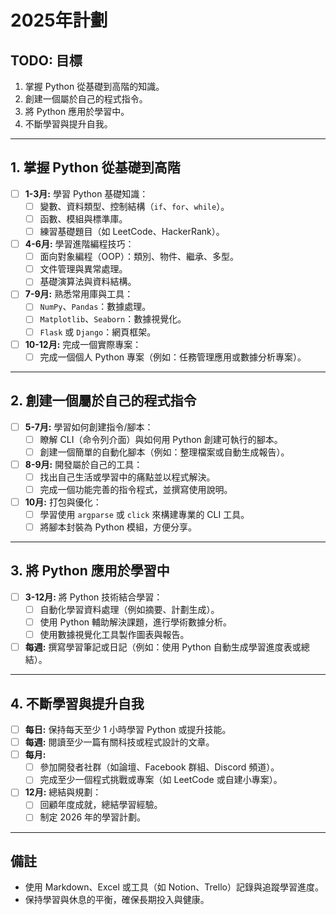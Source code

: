 
# **2025年計劃**

## **TODO: 目標**

1. 掌握 Python 從基礎到高階的知識。
2. 創建一個屬於自己的程式指令。
3. 將 Python 應用於學習中。
4. 不斷學習與提升自我。

---

## **1. 掌握 Python 從基礎到高階**

- [ ] **1-3月:** 學習 Python 基礎知識：
  - [ ] 變數、資料類型、控制結構（`if`、`for`、`while`）。
  - [ ] 函數、模組與標準庫。
  - [ ] 練習基礎題目（如 LeetCode、HackerRank）。
- [ ] **4-6月:** 學習進階編程技巧：
  - [ ] 面向對象編程（OOP）：類別、物件、繼承、多型。
  - [ ] 文件管理與異常處理。
  - [ ] 基礎演算法與資料結構。
- [ ] **7-9月:** 熟悉常用庫與工具：
  - [ ] `NumPy`、`Pandas`：數據處理。
  - [ ] `Matplotlib`、`Seaborn`：數據視覺化。
  - [ ] `Flask` 或 `Django`：網頁框架。
- [ ] **10-12月:** 完成一個實際專案：
  - [ ] 完成一個個人 Python 專案（例如：任務管理應用或數據分析專案）。

---

## **2. 創建一個屬於自己的程式指令**

- [ ] **5-7月:** 學習如何創建指令/腳本：
  - [ ] 瞭解 CLI（命令列介面）與如何用 Python 創建可執行的腳本。
  - [ ] 創建一個簡單的自動化腳本（例如：整理檔案或自動生成報告）。
- [ ] **8-9月:** 開發屬於自己的工具：
  - [ ] 找出自己生活或學習中的痛點並以程式解決。
  - [ ] 完成一個功能完善的指令程式，並撰寫使用說明。
- [ ] **10月:** 打包與優化：
  - [ ] 學習使用 `argparse` 或 `click` 來構建專業的 CLI 工具。
  - [ ] 將腳本封裝為 Python 模組，方便分享。

---

## **3. 將 Python 應用於學習中**

- [ ] **3-12月:** 將 Python 技術結合學習：
  - [ ] 自動化學習資料處理（例如摘要、計劃生成）。
  - [ ] 使用 Python 輔助解決課題，進行學術數據分析。
  - [ ] 使用數據視覺化工具製作圖表與報告。
- [ ] **每週:** 撰寫學習筆記或日記（例如：使用 Python 自動生成學習進度表或總結）。

---

## **4. 不斷學習與提升自我**

- [ ] **每日:** 保持每天至少 1 小時學習 Python 或提升技能。
- [ ] **每週:** 閱讀至少一篇有關科技或程式設計的文章。
- [ ] **每月:**
  - [ ] 參加開發者社群（如論壇、Facebook 群組、Discord 頻道）。
  - [ ] 完成至少一個程式挑戰或專案（如 LeetCode 或自建小專案）。
- [ ] **12月:** 總結與規劃：
  - [ ] 回顧年度成就，總結學習經驗。
  - [ ] 制定 2026 年的學習計劃。

---

## **備註**

- 使用 Markdown、Excel 或工具（如 Notion、Trello）記錄與追蹤學習進度。
- 保持學習與休息的平衡，確保長期投入與健康。
